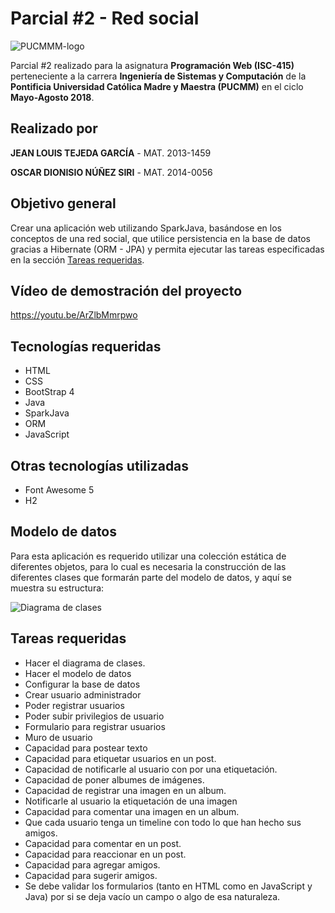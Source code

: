 # Parcial #2 - Red social

![PUCMMM-logo](https://i.imgur.com/9eEIci9.png)

Parcial #2 realizado para la asignatura **Programación Web (ISC-415)** perteneciente a la carrera **Ingeniería de Sistemas y Computación** de la **Pontificia Universidad Católica Madre y Maestra (PUCMM)** en el ciclo **Mayo-Agosto 2018**.

## Realizado por

**JEAN LOUIS TEJEDA GARCÍA** -  MAT. 2013-1459

**OSCAR DIONISIO NÚÑEZ SIRI** -  MAT. 2014-0056

## Objetivo general

Crear una aplicación web utilizando SparkJava, basándose en los conceptos de una red social, que utilice persistencia en la base de datos gracias a Hibernate (ORM - JPA) y permita ejecutar las tareas especificadas en la sección [Tareas requeridas](#tareas-requeridas).

## Vídeo de demostración del proyecto

https://youtu.be/ArZlbMmrpwo

## Tecnologías requeridas

- HTML
- CSS
- BootStrap 4
- Java
- SparkJava
- ORM
- JavaScript

## Otras tecnologías utilizadas

- Font Awesome 5
- H2

## Modelo de datos
Para esta aplicación es requerido utilizar una colección estática de diferentes objetos, para lo cual es necesaria la construcción de las diferentes clases que formarán parte del modelo de datos, y aquí se muestra su estructura:

![Diagrama de clases](https://i.imgur.com/oZFmIzY.png)

## Tareas requeridas

- Hacer el diagrama de clases.
- Hacer el modelo de datos
- Configurar la base de datos
- Crear usuario administrador
- Poder registrar usuarios
- Poder subir privilegios de usuario
- Formulario para registrar usuarios
- Muro de usuario
- Capacidad para postear texto
- Capacidad para etiquetar usuarios en un post.
- Capacidad de notificarle al usuario con por una etiquetación.
- Capacidad de poner albumes de imágenes.
- Capacidad de registrar una imagen en un album.
- Notificarle al usuario la etiquetación de una imagen
- Capacidad para comentar una imagen en un album.
- Que cada usuario tenga un timeline con todo lo que han hecho sus amigos.
- Capacidad para comentar en un post.
- Capacidad para reaccionar en un post.
- Capacidad para agregar amigos.
- Capacidad para sugerir amigos.
- Se debe validar los formularios (tanto en HTML como en JavaScript y Java) por si se deja vacío un campo o algo de esa naturaleza.
